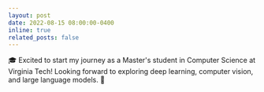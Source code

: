 ```yaml
---
layout: post
date: 2022-08-15 08:00:00-0400
inline: true
related_posts: false
---
```


:mortar_board: Excited to start my journey as a Master's student in Computer Science at Virginia Tech! Looking forward to exploring deep learning, computer vision, and large language models. 🚀
